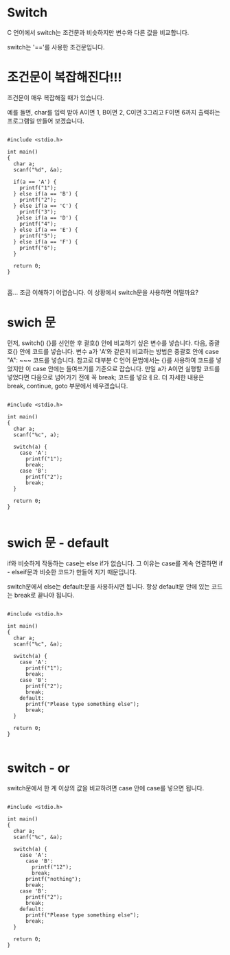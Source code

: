 # Switch

C 언어에서 switch는 조건문과 비슷하지만 변수와 다른 값을 비교합니다.

switch는 '=='를 사용한 조건문입니다.

# 조건문이 복잡해진다!!!

조건문이 매우 복잡해질 때가 있습니다.

예를 들면, char를 입력 받아 A이면 1, B이면 2, C이면 3그리고 F이면 6까지 출력하는 프로그램일 만들어 보겠습니다.

<pre>
<code>
#include &lt;stdio.h>

int main()
{
  char a;
  scanf("%d", &a);

  if(a == 'A') {
    printf("1");
  } else if(a == 'B') {
    printf("2");
  } else if(a == 'C') {
    printf("3");
   }else if(a == 'D') {
    printf("4");
  } else if(a == 'E') {
    printf("5");
  } else if(a == 'F') {
    printf("6");
  }

  return 0;
}
</code>
</pre>

흠... 조금 이해하기 어렵습니다. 이 상황에서 switch문을 사용하면 어떨까요?

# swich 문

먼저, switch() {}를 선언한 후 괄호() 안에 비교하기 싶은 변수를 넣습니다.
다음, 중괄호{} 안에 코드를 넣습니다.
변수 a가 'A'와 같은지 비교하는 방법은 중괄호 안에 case "A": ~~~ 코드를 넣습니다.
참고로 대부분 C 언어 문법에서는 {}를 사용하여 코드를 넣었지만 이 case 안에는 들여쓰기를 기준으로 잡습니다.
만일 a가 A이면 실행할 코드를 넣었다면 다음으로 넘어가기 전에 꼭 break; 코드를 넣요ㅔ요. 더 자세한 내용은 break, continue, goto 부분에서 배우겠습니다.

<pre>
<code>
#include &lt;stdio.h>

int main()
{
  char a;
  scanf("%c", a);

  switch(a) {
    case 'A':
      printf("1");
      break;
    case 'B':
      printf("2");
      break;
  }

  return 0;
}
</code>
</pre>

# swich 문 - default

if와 비슷하게 작동하는 case는 else if가 없습니다. 그 이유는 case를 계속 연결하면 if - elseif문과 비슷한 코드가 만들어 지기 때문입니다.

switch문에서 else는 default:문을 사용하시면 됩니다. 항상 default문 안에 있는 코드는 break로 끝나야 됩니다.

<pre>
<code>
#include &lt;stdio.h>

int main()
{
  char a;
  scanf("%c", &a);

  switch(a) {
    case 'A':
      printf("1");
      break;
    case 'B':
      printf("2");
      break;
    default:
      printf("Please type something else");
      break;
  }

  return 0;
}
</code>
</pre>

# switch - or

switch문에서 한 계 이상의 값을 비교하려면 case 안에 case를 넣으면 됩니다.

<pre>
<code>
#include &lt;stdio.h>

int main()
{
  char a;
  scanf("%c", &a);

  switch(a) {
    case 'A':
      case 'B':
        printf("12");
        break;
      printf("nothing");
      break;
    case 'B':
      printf("2");
      break;
    default:
      printf("Please type something else");
      break;
  }

  return 0;
}
</code>
</pre>
